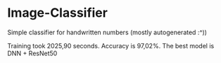 # Image-Classifier
Simple classifier for handwritten numbers (mostly autogenerated :^))

Training took 2025,90 seconds. Accuracy is 97,02%. The best model is DNN + ResNet50
